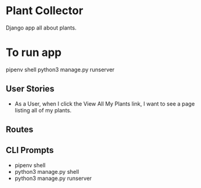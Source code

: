 # Plant Collector
Django app all about plants.

# To run app
pipenv shell
python3 manage.py runserver

## User Stories
- As a User, when I click the View All My Plants link, I want to see a page listing all of my plants.

## Routes
## CLI Prompts
- pipenv shell
- python3 manage.py shell
- python3 manage.py runserver